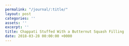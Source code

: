 ```yaml
---
permalink: "/journal/:title/"
layout: post
categories: ''
assets: ''
excerpt: ''
title: Chappati Stuffed With a Butternut Squash Filling
date: 2018-03-28 00:00:00 +0000
---
```

